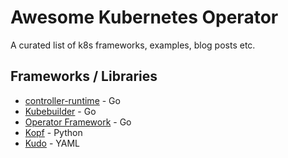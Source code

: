 # Awesome Kubernetes Operator
A curated list of k8s frameworks, examples, blog posts etc.


## Frameworks / Libraries

- [controller-runtime](https://github.com/kubernetes-sigs/controller-runtime) - Go
- [Kubebuilder](https://book.kubebuilder.io/) - Go
- [Operator Framework](https://github.com/operator-framework) - Go
- [Kopf](https://github.com/zalando-incubator/kopf) - Python
- [Kudo](https://kudo.dev/) - YAML


